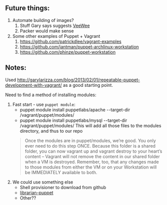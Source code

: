## Future things:

1. Automate building of images?
	1. Stuff Gary says suggests [VeeWee](https://github.com/jedi4ever/veewee)
	1. Packer would make sense
1. Some other examples of Puppet + Vagrant
	1. https://github.com/patrickdlee/vagrant-examples
	1. https://github.com/jantman/puppet-archlinux-workstation
	1. https://github.com/phinze/puppet-workstation

## Notes: 

Used http://garylarizza.com/blog/2013/02/01/repeatable-puppet-development-with-vagrant/ as a good starting point.

Need to find a method of installing modules:
1. Fast start - use `puppet module`:
	+ puppet module install puppetlabs/apache --target-dir /vagrant/puppet/modules/
	+ puppet module install puppetlabs/mysql  --target-dir /vagrant/puppet/modules/
   This will add all those files to the modules directory, and thus to our repo
   > Once the modules are in puppet/modules, we’re good. You only ever need to
   > do this step ONCE. Because this folder is a shared folder, you can now
   > vagrant up and vagrant destroy to your heart’s content – Vagrant will not
   > remove the content in our shared folder when a VM is destroyed. Remember,
   > too, that any changes made to those modules from either the VM or on your
   > Workstation will be IMMEDIATELY available to both.
1. We could use something else
    + Shell provisioner to download from github
	+ [librarian-puppet](http://librarian-puppet.com/)
	+ Other??
